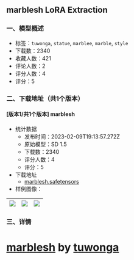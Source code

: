 ## marblesh LoRA Extraction
### 一、模型概述

- 标签：`tuwonga`, `statue`, `marblee`, `marble`, `style`
- 下载数：2340
- 收藏人数：421
- 评论人数：2
- 评分人数：4
- 评分：5

### 二、下载地址（共1个版本）

#### [版本1/共1个版本] marblesh

- 统计数据
  - 发布时间：2023-02-09T19:13:57.272Z
  - 原始模型：SD 1.5
  - 下载数：2340
  - 评分人数：4
  - 评分：5
- 下载地址
  - [marblesh.safetensors](https://civitai.com/api/download/models/9043)
- 样例图像：

| <img src="https://image.civitai.com/xG1nkqKTMzGDvpLrqFT7WA/95abac0f-3d88-4f36-ea4c-41b6ddd7de00/width=450/86657.jpeg" /> | <img src="https://image.civitai.com/xG1nkqKTMzGDvpLrqFT7WA/2943c2e9-2524-4d91-1ad3-720896d30800/width=450/86659.jpeg" /> | <img src="https://image.civitai.com/xG1nkqKTMzGDvpLrqFT7WA/d011f251-30ef-4f10-a80f-6dc5303a6200/width=450/86658.jpeg" /> |
| ---- | ---- | ---- |


### 三、详情
<h1><a rel="ugc" href="https://civitai.com/models/1298/marblesh"><strong>marblesh</strong></a><strong> by </strong><a rel="ugc" href="https://civitai.com/user/tuwonga"><strong>tuwonga</strong></a></h1>